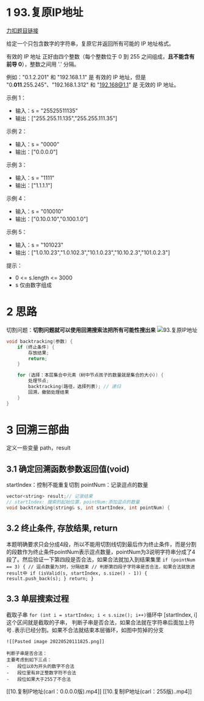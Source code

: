 # 1 93.复原IP地址

[力扣题目链接](https://leetcode-cn.com/problems/restore-ip-addresses/)

给定一个只包含数字的字符串，复原它并返回所有可能的 IP 地址格式。

有效的 IP 地址 正好由四个整数（每个整数位于 0 到 255 之间组成，**且不能含有前导 0**），整数之间用 '.' 分隔。

例如："0.1.2.201" 和 "192.168.1.1" 是 有效的 IP 地址，但是 "0.**011**.255.245"、"192.168.1.312" 和 "192.168@1.1" 是 无效的 IP 地址。

示例 1：

-   输入：s = "25525511135"
-   输出：["255.255.11.135","255.255.111.35"]

示例 2：

-   输入：s = "0000"
-   输出：["0.0.0.0"]

示例 3：

-   输入：s = "1111"
-   输出：["1.1.1.1"]

示例 4：

-   输入：s = "010010"
-   输出：["0.10.0.10","0.100.1.0"]

示例 5：

-   输入：s = "101023"
-   输出：["1.0.10.23","1.0.102.3","10.1.0.23","10.10.2.3","101.0.2.3"]

提示：

-   0 <= s.length <= 3000
-   s 仅由数字组成

# 2 思路

切割问题：**切割问题就可以使用回溯搜索法把所有可能性搜出来**
![93.复原IP地址](https://img-blog.csdnimg.cn/20201123203735933.png)

```cpp
void backtracking(参数) {
    if (终止条件) {
        存放结果;
        return;
    }

    for (选择：本层集合中元素（树中节点孩子的数量就是集合的大小）) {
        处理节点;
        backtracking(路径，选择列表); // 递归
        回溯，撤销处理结果
    }
}
```
# 3 回溯三部曲

定义一些变量
path，result
## 3.1 确定回溯函数参数返回值(void)
startIndex：控制不能重复切割
pointNum：记录逗点的数量
```cpp
vector<string> result;// 记录结果
// startIndex: 搜索的起始位置，pointNum:添加逗点的数量
void backtracking(string& s, int startIndex, int pointNum) {
```
## 3.2 终止条件, 存放结果, return
本题明确要求只会分成4段，所以不能用切割线切到最后作为终止条件，而是分割的段数作为终止条件pointNum表示逗点数量，pointNum为3说明字符串分成了4段了。然后验证一下第四段是否合法，如果合法就加入到结果集里
	```
	if (pointNum == 3) { // 逗点数量为3时，分隔结束
	    // 判断第四段子字符串是否合法，如果合法就放进result中
	    if (isValid(s, startIndex, s.size() - 1)) {
	        result.push_back(s);
	    }
	    return;
	}
	```
## 3.3 单层搜索过程
截取子串
	`for (int i = startIndex; i < s.size(); i++)`循环中 [startIndex, i] 这个区间就是截取的子串，
判断子串是否合法，如果合法就在字符串后面加上符号`.`表示已经分割。如果不合法就结束本层循环，如图中剪掉的分支
```col
![[Pasted image 20220520111825.png]]

判断子串是否合法：
主要考虑到如下三点：
-   段位以0为开头的数字不合法
-   段位里有非正整数字符不合法
-   段位如果大于255了不合法
```



[[10.复制IP地址(carl：0.0.0.0版).mp4]]
[[10.复制IP地址(carl：255版)..mp4]]